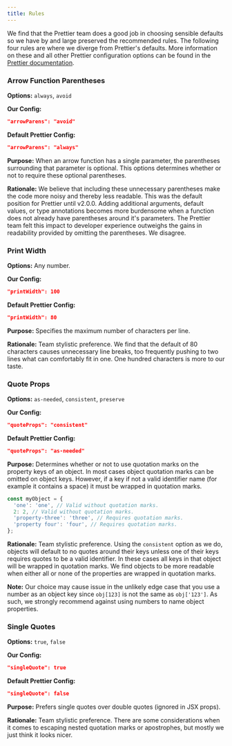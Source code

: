 ```yaml
---
title: Rules
---
```


We find that the Prettier team does a good job in choosing sensible defaults so we have by and large preserved the recommended rules. The following four rules are where we diverge from Prettier's defaults. More information on these and all other Prettier configuration options can be found in the [Prettier documentation](https://prettier.io/docs/en/options.html).

### Arrow Function Parentheses

**Options:** `always`, `avoid`

**Our Config:**

```json
"arrowParens": "avoid"
```

**Default Prettier Config:**

```json
"arrowParens": "always"
```

**Purpose:** When an arrow function has a single parameter, the parentheses surrounding that parameter is optional. This options determines whether or not to require these optional parentheses.

**Rationale:** We believe that including these unnecessary parentheses make the code more noisy and thereby less readable. This was the default position for Prettier until v2.0.0. Adding additional arguments, default values, or type annotations becomes more burdensome when a function does not already have parentheses around it's parameters. The Prettier team felt this impact to developer experience outweighs the gains in readability provided by omitting the parentheses. We disagree.

### Print Width

**Options:** Any number.

**Our Config:**

```json
"printWidth": 100
```

**Default Prettier Config:**

```json
"printWidth": 80
```

**Purpose:** Specifies the maximum number of characters per line.

**Rationale:** Team stylistic preference. We find that the default of 80 characters causes unnecessary line breaks, too frequently pushing to two lines what can comfortably fit in one. One hundred characters is more to our taste.

### Quote Props

**Options:** `as-needed`, `consistent`, `preserve`

**Our Config:**

```json
"quoteProps": "consistent"
```

**Default Prettier Config:**

```json
"quoteProps": "as-needed"
```

**Purpose:** Determines whether or not to use quotation marks on the property keys of an object. In most cases object quotation marks can be omitted on object keys. However, if a key if not a valid identifier name (for example it contains a space) it must be wrapped in quotation marks.

```js
const myObject = {
  'one': 'one', // Valid without quotation marks.
  2: 2, // Valid without quotation marks.
  'property-three': 'three', // Requires quotation marks.
  'property four': 'four', // Requires quotation marks.
};
```

**Rationale:** Team stylistic preference. Using the `consistent` option as we do, objects will default to no quotes around their keys unless one of their keys requires quotes to be a valid identifier. In these cases all keys in that object will be wrapped in quotation marks. We find objects to be more readable when either all or none of the properties are wrapped in quotation marks.

**Note:** Our choice may cause issue in the unlikely edge case that you use a number as an object key since `obj[123]` is not the same as `obj['123']`. As such, we strongly recommend against using numbers to name object properties.

### Single Quotes

**Options:** `true`, `false`

**Our Config:**

```json
"singleQuote": true
```

**Default Prettier Config:**

```json
"singleQuote": false
```

**Purpose:** Prefers single quotes over double quotes (ignored in JSX props).

**Rationale:** Team stylistic preference. There are some considerations when it comes to escaping nested quotation marks or apostrophes, but mostly we just think it looks nicer.
